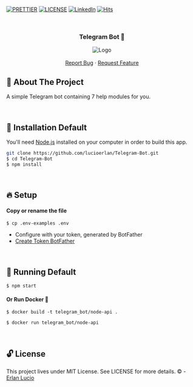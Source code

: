 <!-- PROJECT SHIELDS -->

[![PRETTIER](https://img.shields.io/badge/code_style-prettier-ff69b4.svg?style=flat-square)](https://gitter.im/jlongster/prettie)
[![LICENSE](https://img.shields.io/github/license/arshadkazmi42/awesome-github-init.svg)](https://github.com/arshadkazmi42/awesome-github-init/LICENSE)
[![LinkedIn][linkedin-shield]](https://www.linkedin.com/in/erlanlucio/)
[![Hits](https://hits.seeyoufarm.com/api/count/incr/badge.svg?url=https://github.com/lucioerlan/Telegram-Bot&count_bg=%23E71A18&title_bg=%23555555&icon=dependabot.svg&icon_color=%23E7E7E7&title=views&edge_flat=false)](https://hits.seeyoufarm.com)

<!-- PROJECT -->
<br />
<p align="center">
  <h3 align="center">

Telegram Bot 🎲

  </h3> 
  <p align="center">
    <img src="https://user-images.githubusercontent.com/67064886/89887420-a229f680-dba4-11ea-8144-f994bd5ba9f4.gif" alt="Logo" >
    <br />
    <br />
    <a href="https://github.com/lucioerlan/Telegram-Bot/issues">Report Bug</a>
    ·
    <a href="https://github.com/lucioerlan/Telegram-Bot/issues">Request Feature</a>
  </p>
</p>

<!-- ABOUT THE PROJECT -->

## 🤔 About The Project

A simple Telegram bot containing 7 help modules for you.

<br>

<!-- INSTALLATION -->

## 🔨 Installation Default

You'll need [Node.js](https://nodejs.org) installed on your computer in order to build this app.

```bash
git clone https://github.com/lucioerlan/Telegram-Bot.git
$ cd Telegram-Bot
$ npm install
```

<br>

<!-- SETUP -->

## 🔥 Setup

#### Copy or rename the file

```
$ cp .env-examples .env
```

- Configure with your token, generated by BotFather
- [Create Token BotFather](https://www.siteguarding.com/en/how-to-get-telegram-bot-api-token)

<br>

<!-- RUNNING -->

## 🚀 Running Default

```
$ npm start
```

#### Or Run Docker 🐳

```
$ docker build -t telegram_bot/node-api .
```
```
$ docker run telegram_bot/node-api
```

<br>

<!-- LICENSE -->

## 🔓 License

This project lives under MIT License. See LICENSE for more details. © - [Erlan Lucio](https://www.linkedin.com/in/erlanlucio/)

<!-- MARKDOWN LINKS & IMAGES -->
<!-- https://www.markdownguide.org/basic-syntax/#reference-style-links -->

[contributors-shield]: https://img.shields.io/github/contributors/othneildrew/Best-README-Template.svg?style=flat-square
[contributors-url]: https://github.com/othneildrew/Best-README-Template/graphs/contributors
[forks-shield]: https://img.shields.io/github/forks/othneildrew/Best-README-Template.svg?style=flat-square
[forks-url]: https://github.com/othneildrew/Best-README-Template/network/members
[stars-shield]: https://img.shields.io/github/stars/othneildrew/Best-README-Template.svg?style=flat-square
[stars-url]: https://github.com/othneildrew/Best-README-Template/stargazers
[issues-shield]: https://img.shields.io/github/issues/othneildrew/Best-README-Template.svg?style=flat-square
[issues-url]: https://github.com/othneildrew/Best-README-Template/issues
[license-shield]: https://img.shields.io/github/license/othneildrew/Best-README-Template.svg?style=flat-square
[license-url]: https://github.com/othneildrew/Best-README-Template/blob/master/LICENSE.txt
[linkedin-shield]: https://img.shields.io/badge/-LinkedIn-black.svg?style=flat-square&logo=linkedin&colorB=555
[linkedin-url]: https://linkedin.com/in/othneildrew
[product-screenshot]: images/screenshot.png
